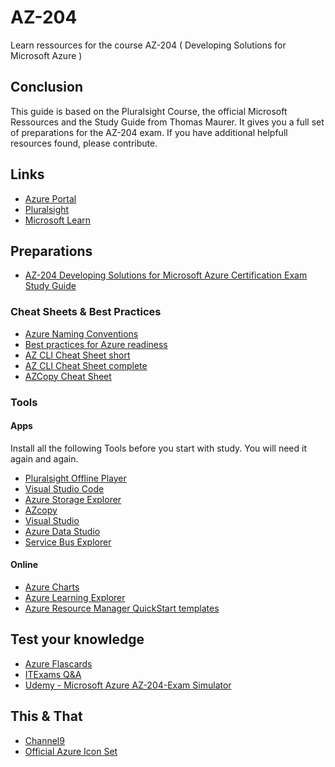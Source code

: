 # AZ-204
Learn ressources for the course AZ-204 ( Developing Solutions for Microsoft Azure )

## Conclusion
This guide is based on the Pluralsight Course, the official Microsoft Ressources and the Study Guide from Thomas Maurer. It gives you a full set of preparations for the AZ-204 exam.
If you have additional helpfull resources found, please contribute.

## Links
- [Azure Portal](https://portal.azure.com/)
- [Pluralsight](https://app.pluralsight.com/paths/certificate/developing-solutions-for-microsoft-azure-az-204)
- [Microsoft Learn](https://docs.microsoft.com/en-us/learn/certifications/exams/az-204)

## Preparations
- [AZ-204 Developing Solutions for Microsoft Azure Certification Exam Study Guide](https://www.thomasmaurer.ch/2020/03/az-204-study-guide-developing-solutions-for-microsoft-azure/)

### Cheat Sheets & Best Practices

- [Azure Naming Conventions](https://docs.microsoft.com/en-us/azure/cloud-adoption-framework/ready/azure-best-practices/resource-naming)
- [Best practices for Azure readiness](https://docs.microsoft.com/en-us/azure/cloud-adoption-framework/ready/azure-best-practices/)
- [AZ CLI Cheat Sheet short](http://thedevopspage.com/azurecli-powershell-cheatsheet)
- [AZ CLI Cheat Sheet complete](https://docs.microsoft.com/en-us/cli/azure/reference-index?view=azure-cli-latest)
- [AZCopy Cheat Sheet](https://docs.microsoft.com/en-us/azure/storage/common/storage-ref-azcopy?toc=/azure/storage/blobs/toc.json#see-also)

### Tools
#### Apps
Install all the following Tools before you start with study. You will need it again and again.
- [Pluralsight Offline Player](https://www.pluralsight.com/product/downloads)
- [Visual Studio Code](https://code.visualstudio.com/download)
- [Azure Storage Explorer](https://azure.microsoft.com/en-us/features/storage-explorer/)
- [AZcopy](https://www.thomasmaurer.ch/2019/05/how-to-install-azcopy-for-azure-storage/)
- [Visual Studio](https://visualstudio.microsoft.com/de/vs/community/)
- [Azure Data Studio](https://docs.microsoft.com/en-us/sql/azure-data-studio/download-azure-data-studio)
- [Service Bus Explorer](https://github.com/paolosalvatori/ServiceBusExplorer)

#### Online
- [Azure Charts](https://azurecharts.com/overview)
- [Azure Learning Explorer](https://azurecharts.com/learning)
- [Azure Resource Manager QuickStart templates](https://azurecharts.com/solutions/templates)

## Test your knowledge
- [Azure Flascards](http://thedevopspage.com/azure-flashcards)
- [ITExams Q&A](https://www.itexams.com/exam/AZ-204?)
- [Udemy - Microsoft Azure AZ-204-Exam Simulator](https://www.udemy.com/course/microsoft-azure-az-204-exam-simulator-developing-solutions-p/)

## This & That
- [Channel9](https://channel9.msdn.com/Search?term=az%20update&pubDate=year&lang-en=true)
- [Official Azure Icon Set](http://code.benco.io/icon-collection/azure-icons/)
